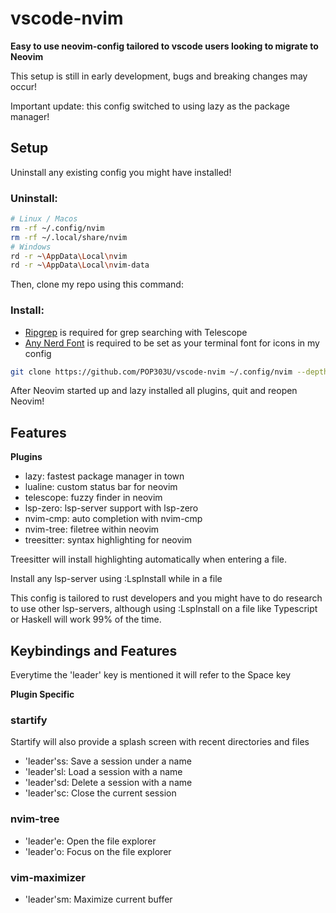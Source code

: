 # vscode-nvim

**Easy to use neovim-config tailored to vscode users looking to migrate to Neovim**

This setup is still in early development, bugs and breaking changes may occur!

Important update: this config switched to using lazy as the package manager!  

## Setup

Uninstall any existing config you might have installed!

### Uninstall:

```bash
# Linux / Macos
rm -rf ~/.config/nvim
rm -rf ~/.local/share/nvim
# Windows
rd -r ~\AppData\Local\nvim
rd -r ~\AppData\Local\nvim-data
```

Then, clone my repo using this command:

### Install:

+ [Ripgrep](https://github.com/BurntSushi/ripgrep) is required for grep searching with Telescope 
+ [Any Nerd Font](https://www.nerdfonts.com/) is required to be set as your terminal font for icons in my config

```bash
git clone https://github.com/POP303U/vscode-nvim ~/.config/nvim --depth 1 && nvim
```

After Neovim started up and lazy installed all plugins, quit and reopen Neovim!

## Features

**Plugins**

+ lazy: fastest package manager in town 
+ lualine: custom status bar for neovim
+ telescope: fuzzy finder in neovim
+ lsp-zero: lsp-server support with lsp-zero
+ nvim-cmp: auto completion with nvim-cmp
+ nvim-tree: filetree within neovim
+ treesitter: syntax highlighting for neovim

Treesitter will install highlighting automatically when entering a file.

Install any lsp-server using :LspInstall while in a file

This config is tailored to rust developers and you might have to do research to use other lsp-servers,
although using :LspInstall on a file like Typescript or Haskell will work 99% of the time.

## Keybindings and Features

Everytime the 'leader' key is mentioned it will refer to the Space key

**Plugin Specific**
### startify
Startify will also provide a splash screen with recent directories and files
+ 'leader'ss: Save a session under a name  
+ 'leader'sl: Load a session with a name
+ 'leader'sd: Delete a session with a name 
+ 'leader'sc: Close the current session  

### nvim-tree
+ 'leader'e: Open the file explorer
+ 'leader'o: Focus on the file explorer

### vim-maximizer
+ 'leader'sm: Maximize current buffer


